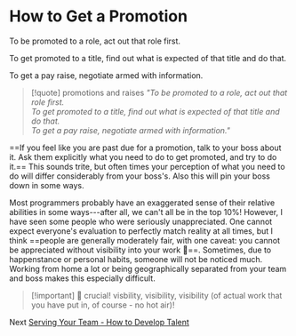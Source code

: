 # How to Get a Promotion
[//]: # (Version:1.0.0)
To be promoted to a role, act out that role first.

To get promoted to a title, find out what is expected of that title and do that.

To get a pay raise, negotiate armed with information.

> [!quote] promotions and raises
> *"To be promoted to a role, act out that role first.  
> To get promoted to a title, find out what is expected of that title and do that.  
> To get a pay raise, negotiate armed with information."*

==If you feel like you are past due for a promotion, talk to your boss about it. Ask them explicitly what you need to do to get promoted, and try to do it.== This sounds trite, but often times your perception of what you need to do will differ considerably from your boss's. Also this will pin your boss down in some ways.

Most programmers probably have an exaggerated sense of their relative abilities in some ways---after all, we can't all be in the top 10%! However, I have seen some people who were seriously unappreciated. One cannot expect everyone's evaluation to perfectly match reality at all times, but I think ==people are generally moderately fair, with one caveat: you cannot be appreciated without visibility into your work 💎==. Sometimes, due to happenstance or personal habits, someone will not be noticed much. Working from home a lot or being geographically separated from your team and boss makes this especially difficult.

> [!important] 💎 crucial!
> visbility, visibility, visibility (of actual work that you have put in, of course - no hot air)!

Next [Serving Your Team - How to Develop Talent](../Serving-Your-Team/01-How-to-Develop-Talent.md)
